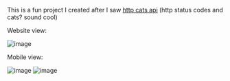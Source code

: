 This is a fun project I created after I saw [http cats api](https://github.com/httpcats/http.cat) (http status codes and cats? sound cool)

Website view:

![image](https://user-images.githubusercontent.com/34707669/144056717-df97ecfe-4d64-44dc-a1c1-62024d570e32.png)

Mobile view:

![image](https://user-images.githubusercontent.com/34707669/144057309-6f249332-572e-4182-af73-76d788f512d4.png)
![image](https://user-images.githubusercontent.com/34707669/144057342-0d1ed53d-39a8-40d1-b876-d5b06fa0c737.png)

